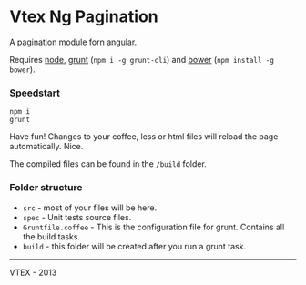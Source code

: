 # Vtex Ng Pagination

A pagination module forn angular.

Requires [node](http://nodejs.org/), [grunt](http://gruntjs.com/) (`npm i -g grunt-cli`) and [bower](http://bower.io/) (`npm install -g bower`).

### Speedstart

    npm i
    grunt

Have fun! Changes to your coffee, less or html files will reload the page automatically. Nice.

The compiled files can be found in the `/build` folder.

### Folder structure

- `src` - most of your files will be here.
- `spec` - Unit tests source files.
- `Gruntfile.coffee` - This is the configuration file for grunt. Contains all the build tasks.
- `build` - this folder will be created after you run a grunt task.

------

VTEX - 2013